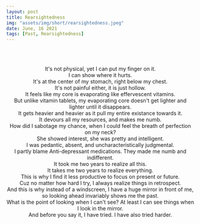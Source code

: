 ```yaml
---
layout: post
title: Rearsightedness
img: "assets/img/short/rearsightedness.jpeg"
date: June, 16 2021
tags: [Past, Rearsightedness]
---
```

  
<br><br>
<div align="center">

It's not physical, yet I can put my finger on it. <br>
I can show where it hurts. <br>
It's at the center of my stomach, right below my chest. <br>
It's not painful either, it is just hollow. <br>
It feels like my core is evaporating like effervescent vitamins. <br>
But unlike vitamin tablets, my evaporating core doesn't get lighter and lighter until it disappears. <br>
It gets heavier and heavier as it pull my entire existance towards it. <br>
It devours all my resources, and makes me numb. <br>
How did I sabotage my chance, when I could feel the breath of perfection on my neck? <br>
She showed interest, she was pretty and intelligent. <br>
I was pedantic, absent, and uncharacteristically judgmental. <br>
I partly blame Anti-depressant medications. They made me numb and indifferent. <br>
It took me two years to realize all this.<br>
It takes me two years to realize everything. <br>
This is why I find it less productive to focus on present or future. <br>
Cuz no matter how hard I try, I always realize things in retrospect. <br>
And this is why instead of a windscreen, I have a huge mirror in front of me, so looking ahead invariably shows me the past. <br>
What is the point of looking when I can't see? At least I can see things when I look in the mirror. <br>
And before you say it, I have tried. I have also tried harder. <br>
  

  

</div>
<br><br>
<br><br>
<br><br>
<br><br>
<br><br>
<br><br>
